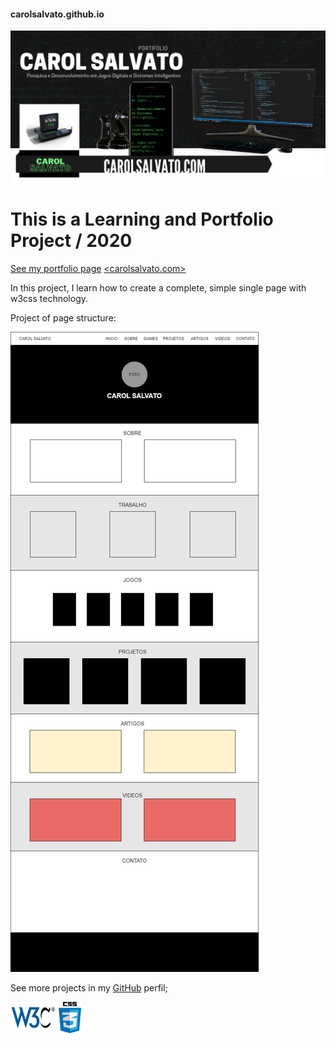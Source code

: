 #### carolsalvato.github.io
![Carol Salvato](https://github.com/carolsalvato/carolsalvato.github.io/blob/master/Website%20Carol%20Salvato.png?raw=true)
# This is a Learning and Portfolio Project / 2020
[See my portfolio page](https://carolsalvato.com) [<carolsalvato.com>](https://carolsalvato.com)

In this project, I learn how to create a complete, simple single page with w3css technology.

Project of page structure:

![Page](https://github.com/carolsalvato/carolsalvato.github.io/blob/master/DiagramaPagina.png?raw=true)

See more projects in my [GitHub](https://github.com/carolhcs) perfil;

<img src="https://github.com/carolsalvato/carolsalvato.github.io/blob/master/w3css02.png?raw=true" height="50"/>
<img src="https://github.com/carolsalvato/carolsalvato.github.io/blob/master/w3css01.png?raw=true" height="50"/>
